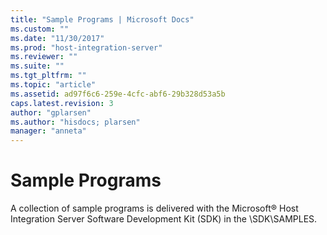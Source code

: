 ```yaml
---
title: "Sample Programs | Microsoft Docs"
ms.custom: ""
ms.date: "11/30/2017"
ms.prod: "host-integration-server"
ms.reviewer: ""
ms.suite: ""
ms.tgt_pltfrm: ""
ms.topic: "article"
ms.assetid: ad97f6c6-259e-4cfc-abf6-29b328d53a5b
caps.latest.revision: 3
author: "gplarsen"
ms.author: "hisdocs; plarsen"
manager: "anneta"
---
```

# Sample Programs
A collection of sample programs is delivered with the Microsoft® Host Integration Server Software Development Kit (SDK) in the \SDK\SAMPLES. 